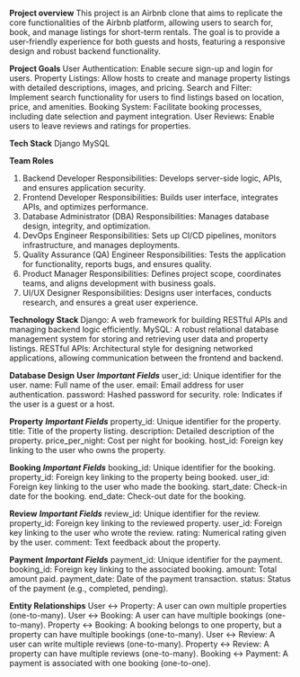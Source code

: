 **Project overview**
This project is an Airbnb clone that aims to replicate the core functionalities of the Airbnb platform, allowing users to search for, book, and manage listings for short-term rentals. The goal is to provide a user-friendly experience for both guests and hosts, featuring a responsive design and robust backend functionality.

**Project Goals**
User Authentication: Enable secure sign-up and login for users.
Property Listings: Allow hosts to create and manage property listings with detailed descriptions, images, and pricing.
Search and Filter: Implement search functionality for users to find listings based on location, price, and amenities.
Booking System: Facilitate booking processes, including date selection and payment integration.
User Reviews: Enable users to leave reviews and ratings for properties.

**Tech Stack**
Django
MySQL

**Team Roles**
1. Backend Developer
Responsibilities: Develops server-side logic, APIs, and ensures application security.
2. Frontend Developer
Responsibilities: Builds user interface, integrates APIs, and optimizes performance.
3. Database Administrator (DBA)
Responsibilities: Manages database design, integrity, and optimization.
4. DevOps Engineer
Responsibilities: Sets up CI/CD pipelines, monitors infrastructure, and manages deployments.
5. Quality Assurance (QA) Engineer
Responsibilities: Tests the application for functionality, reports bugs, and ensures quality.
6. Product Manager
Responsibilities: Defines project scope, coordinates teams, and aligns development with business goals.
7. UI/UX Designer
Responsibilities: Designs user interfaces, conducts research, and ensures a great user experience.

**Technology Stack**
Django: A web framework for building RESTful APIs and managing backend logic efficiently.
MySQL: A robust relational database management system for storing and retrieving user data and property listings.
RESTful APIs: Architectural style for designing networked applications, allowing communication between the frontend and backend.

**Database Design**
**User**
***Important Fields***
user_id: Unique identifier for the user.
name: Full name of the user.
email: Email address for user authentication.
password: Hashed password for security.
role: Indicates if the user is a guest or a host.

**Property**
***Important Fields***
property_id: Unique identifier for the property.
title: Title of the property listing.
description: Detailed description of the property.
price_per_night: Cost per night for booking.
host_id: Foreign key linking to the user who owns the property.

**Booking**
***Important Fields***
booking_id: Unique identifier for the booking.
property_id: Foreign key linking to the property being booked.
user_id: Foreign key linking to the user who made the booking.
start_date: Check-in date for the booking.
end_date: Check-out date for the booking.

**Review**
***Important Fields***
review_id: Unique identifier for the review.
property_id: Foreign key linking to the reviewed property.
user_id: Foreign key linking to the user who wrote the review.
rating: Numerical rating given by the user.
comment: Text feedback about the property.

**Payment**
***Important Fields***
payment_id: Unique identifier for the payment.
booking_id: Foreign key linking to the associated booking.
amount: Total amount paid.
payment_date: Date of the payment transaction.
status: Status of the payment (e.g., completed, pending).

**Entity Relationships**
User ↔ Property: A user can own multiple properties (one-to-many).
User ↔ Booking: A user can have multiple bookings (one-to-many).
Property ↔ Booking: A booking belongs to one property, but a property can have multiple bookings (one-to-many).
User ↔ Review: A user can write multiple reviews (one-to-many).
Property ↔ Review: A property can have multiple reviews (one-to-many).
Booking ↔ Payment: A payment is associated with one booking (one-to-one).